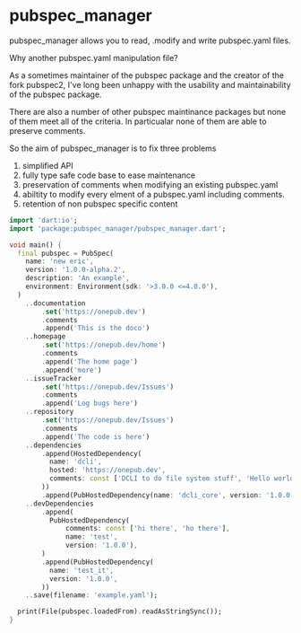 # pubspec_manager

pubspec_manager allows you to read, .modify and write pubspec.yaml files.

Why another pubspec.yaml manipulation file?

As a sometimes maintainer of the pubspec package and the creator of the fork
pubspec2, I've long been unhappy with the usability and maintainability of 
the pubspec package.

There are also a number of other pubspec maintinance packages but none of them
meet all of the criteria. In particualar none of them are able to preserve 
comments.

So the aim of pubspec_manager is to fix three problems

1) simplified API
2) fully type safe code base to ease maintenance
3) preservation of comments when modifying an existing pubspec.yaml
4) abiltity to modify every elment of a pubspec.yaml including comments.
5) retention of non pubspec specific content


```dart
import 'dart:io';
import 'package:pubspec_manager/pubspec_manager.dart';

void main() {
  final pubspec = PubSpec(
    name: 'new eric',
    version: '1.0.0-alpha.2',
    description: 'An example',
    environment: Environment(sdk: '>3.0.0 <=4.0.0'),
  )
    ..documentation
        .set('https://onepub.dev')
        .comments
        .append('This is the doco')
    ..homepage
        .set('https://onepub.dev/home')
        .comments
        .append('The home page')
        .append('more')
    ..issueTracker
        .set('https://onepub.dev/Issues')
        .comments
        .append('Log bugs here')
    ..repository
        .set('https://onepub.dev/Issues')
        .comments
        .append('The code is here')
    ..dependencies
        .append(HostedDependency(
          name: 'dcli',
          hosted: 'https://onepub.dev',
          comments: const ['DCLI to do file system stuff', 'Hello world'],
        ))
        .append(PubHostedDependency(name: 'dcli_core', version: '1.0.0'))
    ..devDependencies
        .append(
          PubHostedDependency(
              comments: const ['hi there', 'ho there'],
              name: 'test',
              version: '1.0.0'),
        )
        .append(PubHostedDependency(
          name: 'test_it',
          version: '1.0.0',
        ))
    ..save(filename: 'example.yaml');

  print(File(pubspec.loadedFrom).readAsStringSync());
}
```
